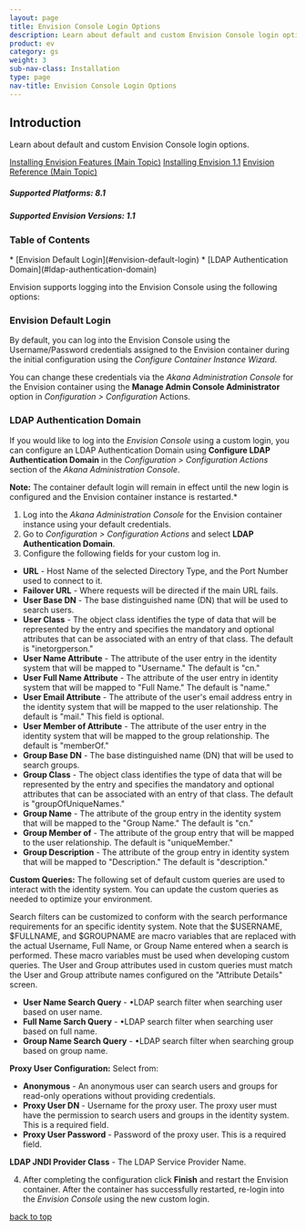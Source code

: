 ```yaml
---
layout: page
title: Envision Console Login Options
description: Learn about default and custom Envision Console login options. 
product: ev
category: gs
weight: 3
sub-nav-class: Installation
type: page
nav-title: Envision Console Login Options 
---
```


## Introduction
Learn about default and custom Envision Console login options.

<a href="../envision_install/installing_envision_features.html" class="button secondary">Installing Envision Features (Main Topic)</a> 
<a href="../envision_install/installing_envision_v11.html" class="button secondary">Installing Envision 1.1</a> <a href="env_toc.html" class="button secondary">Envision Reference (Main Topic)</a>  

<h5 class="stamp">Supported Platforms: 8.1</h5> <h5 class="stamp">Supported Envision Versions: 1.1</h5>

<div class = "divider1"></div>

### Table of Contents
<div id="toc-marker"></div>
* [Envision Default Login](#envision-default-login)
* [LDAP Authentication Domain](#ldap-authentication-domain)

<div class = "divider1"></div>
<p></p>
Envision supports logging into the Envision Console using the following options:  

### Envision Default Login

By default, you can log into the Envision Console using the Username/Password credentials assigned to the Envision container during the initial configuration using the *Configure Container Instance Wizard*.

You can change these credentials via the *Akana Administration Console* for the Envision container using the **Manage Admin Console Administrator** option in *Configuration > Configuration* Actions. 

### LDAP Authentication Domain

If you would like to log into the *Envision Console* using a custom login, you can configure an LDAP Authentication Domain using **Configure LDAP Authentication Domain** in the *Configuration > Configuration Actions* section of the *Akana Administration Console*. 

**Note:** The container default login will remain in effect until the new login is configured and the Envision container instance is restarted.* 

1. Log into the *Akana Administration Console* for the Envision container instance using your default credentials.
2. Go to *Configuration > Configuration Actions* and select **LDAP Authentication Domain**.  
3. Configure the following fields for your custom log in. 

  * **URL** - Host Name of the selected Directory Type, and the Port Number used to connect to it.  
  * **Failover URL** - Where requests will be directed if the main URL fails. 
  * **User Base DN** - The base distinguished name (DN) that will be used to search users. 
  * **User Class** - The object class identifies the type of data that will be represented by the entry and specifies the mandatory and optional attributes that can be associated with an entry of that class. The default is "inetorgperson."
  * **User Name Attribute** - The attribute of the user entry in the identity system that will be mapped to "Username." The default is "cn."
  * **User Full Name Attribute** - The attribute of the user entry in identity system that will be mapped to "Full Name." The default is "name."
  * **User Email Attribute** - The attribute of the user's email address entry in the identity system that will be mapped to the user relationship. The default is "mail." This field is optional.
  * **User Member of Attribute** - The attribute of the user entry in the identity system that will be mapped to the group relationship. The default is "memberOf."
  * **Group Base DN** - The base distinguished name (DN) that will be used to search groups. 
  * **Group Class** - The object class identifies the type of data that will be represented by the entry and specifies the mandatory and optional attributes that can be associated with an entry of that class. The default is "groupOfUniqueNames."
  * **Group Name** - The attribute of the group entry in the identity system that will be mapped to the "Group Name." The default is "cn."
  * **Group Member of** - The attribute of the group entry that will be mapped to the user relationship. The default is "uniqueMember."
  * **Group Description** - The attribute of the group entry in identity system that will be mapped to "Description." The default is "description."

  **Custom Queries:**
  The following set of default custom queries  are used to interact with the identity system. You can update the custom queries as needed to optimize your environment. 
  
  Search filters can be customized to conform with the search performance requirements for an specific identity system. Note that the $USERNAME, $FULLNAME, and $GROUPNAME are macro variables that are replaced with the actual Username, Full Name, or Group Name entered when a search is performed. These macro variables must be used when developing custom queries. The User and Group attributes used in custom queries must match the User and Group attribute names configured on the "Attribute Details" screen.

  * **User Name Search Query** - •LDAP search filter when searching user based on user name.
  * **Full Name Sarch Query** - •LDAP search filter when searching user based on full name.
  * **Group Name Search Query** - •LDAP search filter when searching group based on group name.

  **Proxy User Configuration:**
  Select from:
  * **Anonymous** - An anonymous user can search users and groups for read-only operations without providing credentials.
  * **Proxy User DN** - Username for the proxy user. The proxy user must have the permission to search users and groups in the identity system. This is a required field.
  * **Proxy User Password** -  Password of the proxy user. This is a required field.

  **LDAP JNDI Provider Class** - The LDAP Service Provider Name.

4. After completing the configuration click **Finish** and restart the Envision container. After the container has successfully restarted, re-login into the *Envision Console* using the new custom login. 

<a href="#top">back to top</a>
